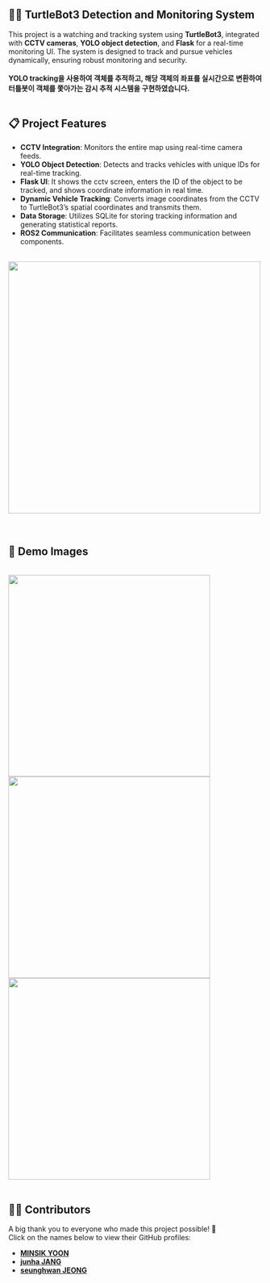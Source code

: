 ## 🕵️‍♂️ TurtleBot3 Detection and Monitoring System

This project is a watching and tracking system using **TurtleBot3**, integrated with **CCTV cameras**, **YOLO object detection**, and **Flask** for a real-time monitoring UI. The system is designed to track and pursue vehicles dynamically, ensuring robust monitoring and security.
<br><br>**YOLO tracking을 사용하여 객체를 추적하고, 해당 객체의 좌표를 실시간으로 변환하여 터틀봇이 객체를 쫓아가는 감시 추적 시스템을 구현하였습니다.**
<br>
<br>

## 📋 Project Features

- **CCTV Integration**: Monitors the entire map using real-time camera feeds.
- **YOLO Object Detection**: Detects and tracks vehicles with unique IDs for real-time tracking.
- **Flask UI**: It shows the cctv screen, enters the ID of the object to be tracked, and shows coordinate information in real time.
- **Dynamic Vehicle Tracking**: Converts image coordinates from the CCTV to TurtleBot3’s spatial coordinates and transmits them.
- **Data Storage**: Utilizes SQLite for storing tracking information and generating statistical reports.
- **ROS2 Communication**: Facilitates seamless communication between components.
<br>
<img src="https://github.com/user-attachments/assets/b70bba41-a1e2-4246-9b6e-66055ad5addf" width=500>
<br>
<br>
<br>

## 📸 Demo Images

<br>
<img src="https://github.com/user-attachments/assets/fa549a65-30f4-4165-b9bf-d1e2dea68991" width=400>
<br>
<img src="https://github.com/user-attachments/assets/5c283aa6-03ca-4b61-b7a2-c3d1545fa7c3" width=400>
<br>
<img src="https://github.com/user-attachments/assets/ca9bc561-a86a-49b0-9efb-aab081b11618" width=400>

<br>
<br>

## 👨‍💻 Contributors
A big thank you to everyone who made this project possible! 🎉  
Click on the names below to view their GitHub profiles:

- [**MINSIK YOON**](https://github.com/yms0606)   
- [**junha JANG**](https://github.com/zzangzzun)  
- [**seunghwan JEONG**](https://github.com/JSeungHwan)

